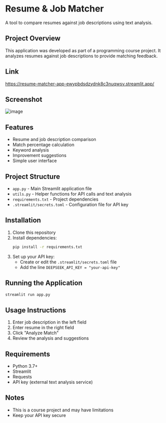 # Resume & Job Matcher

A tool to compare resumes against job descriptions using text analysis.

## Project Overview

This application was developed as part of a programming course project. It analyzes resumes against job descriptions to provide matching feedback.

## Link

https://resume-matcher-app-ewypbdsdzydnk8c3nuqwsv.streamlit.app/


## Screenshot 
![image](https://github.com/user-attachments/assets/5d5bda3b-9c43-4a35-902e-1cf6171d6cdf)





## Features

- Resume and job description comparison
- Match percentage calculation
- Keyword analysis
- Improvement suggestions
- Simple user interface

## Project Structure

- `app.py` - Main Streamlit application file
- `utils.py` - Helper functions for API calls and text analysis
- `requirements.txt` - Project dependencies
- `.streamlit/secrets.toml` - Configuration file for API key

## Installation

1. Clone this repository
2. Install dependencies:
   ```bash
   pip install -r requirements.txt
   ```
3. Set up your API key:
   - Create or edit the `.streamlit/secrets.toml` file
   - Add the line `DEEPSEEK_API_KEY = "your-api-key"`

## Running the Application

```bash
streamlit run app.py
```

## Usage Instructions

1. Enter job description in the left field
2. Enter resume in the right field
3. Click "Analyze Match"
4. Review the analysis and suggestions

## Requirements

- Python 3.7+
- Streamlit
- Requests
- API key (external text analysis service)

## Notes

- This is a course project and may have limitations
- Keep your API key secure 
